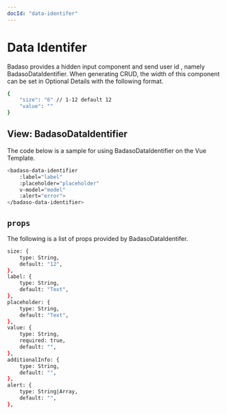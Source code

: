 ```yaml
---
docId: "data-identifer"
---
```


# Data Identifer
Badaso provides a hidden input component and send user id   , namely BadasoDataIdentifier. When generating CRUD, the width of this component can be set in Optional Details with the following format.

```bash
{
    "size": "6" // 1-12 default 12
    "value": ""
}
```

## View: BadasoDataIdentifier
The code below is a sample for using BadasoDataIdentifier on the Vue Template.
```bash
<badaso-data-identifier
    :label="label"
    :placeholder="placeholder"
    v-model="model"
    :alert="error">
</badaso-data-identifier>
```

## `props`
The following is a list of props provided by BadasoDataIdentifer.
```bash
size: {
    type: String,
    default: "12",
},
label: {
    type: String,
    default: "Text",
},
placeholder: {
    type: String,
    default: "Text",
},
value: {
    type: String,
    required: true,
    default: "",
},
additionalInfo: {
    type: String,
    default: "",
},
alert: {
    type: String|Array,
    default: "",
},
```